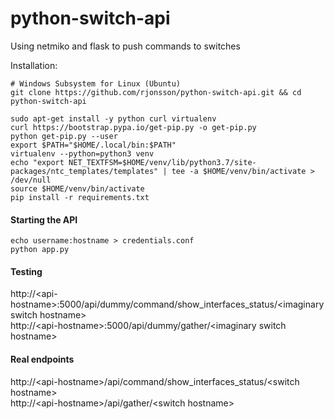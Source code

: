 # python-switch-api
Using netmiko and flask to push commands to switches

Installation:
```
# Windows Subsystem for Linux (Ubuntu)
git clone https://github.com/rjonsson/python-switch-api.git && cd python-switch-api

sudo apt-get install -y python curl virtualenv
curl https://bootstrap.pypa.io/get-pip.py -o get-pip.py
python get-pip.py --user
export $PATH="$HOME/.local/bin:$PATH"
virtualenv --python=python3 venv
echo "export NET_TEXTFSM=$HOME/venv/lib/python3.7/site-packages/ntc_templates/templates" | tee -a $HOME/venv/bin/activate > /dev/null
source $HOME/venv/bin/activate
pip install -r requirements.txt

```

#### Starting the API
```
echo username:hostname > credentials.conf
python app.py

```

#### Testing
http://\<api-hostname\>:5000/api/dummy/command/show_interfaces_status/\<imaginary switch hostname\>  
http://\<api-hostname\>:5000/api/dummy/gather/\<imaginary switch hostname\>  

#### Real endpoints
http://\<api-hostname\>/api/command/show_interfaces_status/\<switch hostname\>  
http://\<api-hostname\>/api/gather/\<switch hostname\>  